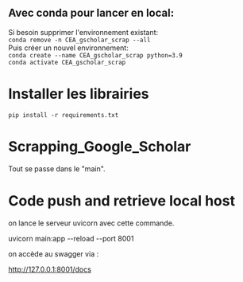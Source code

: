 ## Avec conda pour lancer en local:
Si besoin supprimer l'environnement existant:  
`conda remove -n CEA_gscholar_scrap --all`  
Puis créer un nouvel environnement:  
`conda create --name CEA_gscholar_scrap python=3.9`  
`conda activate CEA_gscholar_scrap`
# Installer les librairies
`pip install -r requirements.txt`

# Scrapping_Google_Scholar

Tout se passe dans le "main".

# Code push and retrieve local host

on lance le serveur uvicorn avec cette commande.

uvicorn main:app --reload --port 8001


on accède au swagger via :

http://127.0.0.1:8001/docs


